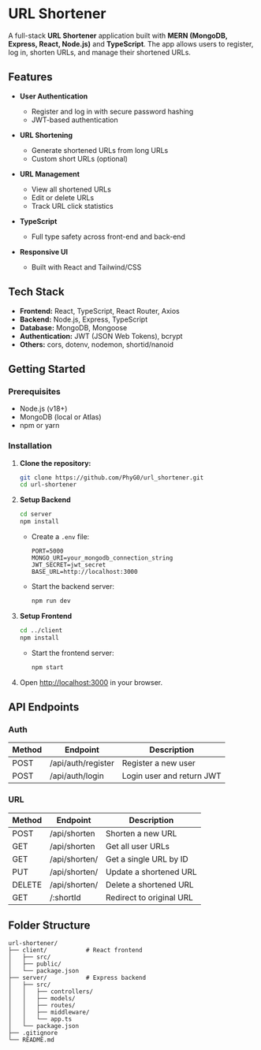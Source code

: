 # URL Shortener

A full-stack **URL Shortener** application built with **MERN (MongoDB, Express, React, Node.js)** and **TypeScript**. The app allows users to register, log in, shorten URLs, and manage their shortened URLs.

## Features

* **User Authentication**

  * Register and log in with secure password hashing
  * JWT-based authentication
* **URL Shortening**

  * Generate shortened URLs from long URLs
  * Custom short URLs (optional)
* **URL Management**

  * View all shortened URLs
  * Edit or delete URLs
  * Track URL click statistics
* **TypeScript**

  * Full type safety across front-end and back-end
* **Responsive UI**

  * Built with React and Tailwind/CSS 

## Tech Stack

* **Frontend:** React, TypeScript, React Router, Axios
* **Backend:** Node.js, Express, TypeScript
* **Database:** MongoDB, Mongoose
* **Authentication:** JWT (JSON Web Tokens), bcrypt
* **Others:** cors, dotenv, nodemon, shortid/nanoid

## Getting Started

### Prerequisites

* Node.js (v18+)
* MongoDB (local or Atlas)
* npm or yarn

### Installation

1. **Clone the repository:**

   ```bash
   git clone https://github.com/PhyG0/url_shortener.git
   cd url-shortener
   ```

2. **Setup Backend**

   ```bash
   cd server
   npm install
   ```

   * Create a `.env` file:

     ```env
     PORT=5000
     MONGO_URI=your_mongodb_connection_string
     JWT_SECRET=jwt_secret
     BASE_URL=http://localhost:3000
     ```
   * Start the backend server:

     ```bash
     npm run dev
     ```

3. **Setup Frontend**

   ```bash
   cd ../client
   npm install
   ```
   * Start the frontend server:

     ```bash
     npm start
     ```

4. Open [http://localhost:3000](http://localhost:3000) in your browser.

## API Endpoints

### Auth

| Method | Endpoint           | Description               |
| ------ | ------------------ | ------------------------- |
| POST   | /api/auth/register | Register a new user       |
| POST   | /api/auth/login    | Login user and return JWT |

### URL

| Method | Endpoint      | Description              |
| ------ | ------------- | ------------------------ |
| POST   | /api/shorten  | Shorten a new URL        |
| GET    | /api/shorten  | Get all user URLs        |
| GET    | /api/shorten/ | Get a single URL by ID   |
| PUT    | /api/shorten/ | Update a shortened URL   |
| DELETE | /api/shorten/ | Delete a shortened URL   |
| GET    | /\:shortId    | Redirect to original URL |

## Folder Structure

```
url-shortener/
├── client/           # React frontend
│   ├── src/
│   ├── public/
│   └── package.json
├── server/           # Express backend
│   ├── src/
│   │   ├── controllers/
│   │   ├── models/
│   │   ├── routes/
│   │   ├── middleware/
│   │   └── app.ts
│   └── package.json
├── .gitignore
└── README.md
```



